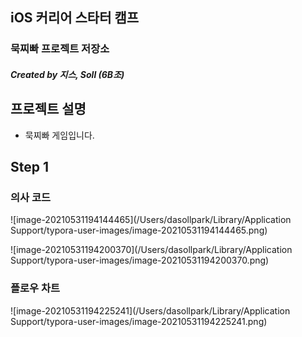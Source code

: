 ## iOS 커리어 스타터 캠프

### 묵찌빠 프로젝트 저장소

##### Created by 지스, Soll (6B조)



## 프로젝트 설명

- 묵찌빠 게임입니다.

  

## Step 1 

### 의사 코드

![image-20210531194144465](/Users/dasollpark/Library/Application Support/typora-user-images/image-20210531194144465.png)

![image-20210531194200370](/Users/dasollpark/Library/Application Support/typora-user-images/image-20210531194200370.png)



### 플로우 차트

![image-20210531194225241](/Users/dasollpark/Library/Application Support/typora-user-images/image-20210531194225241.png)

